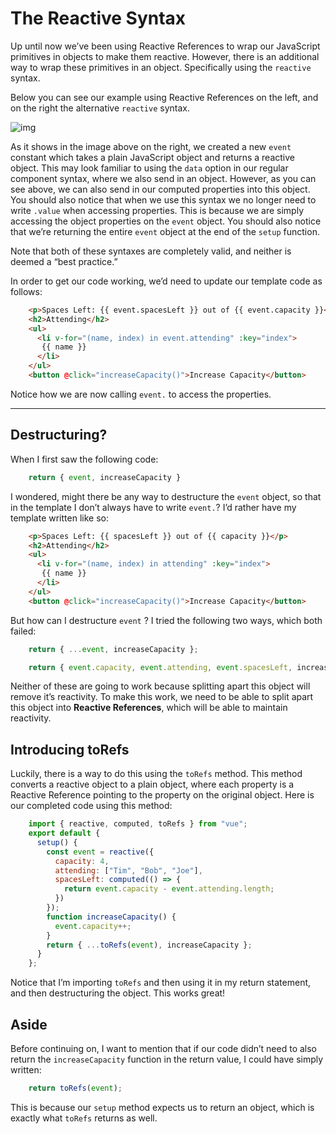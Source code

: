# The Reactive Syntax

Up until now we’ve been using Reactive References to wrap our JavaScript primitives in objects to make them reactive. However, there is an additional way to wrap these primitives in an object. Specifically using the `reactive` syntax.

Below you can see our example using Reactive References on the left, and on the right the alternative `reactive` syntax.

![img](https://firebasestorage.googleapis.com/v0/b/vue-mastery.appspot.com/o/flamelink%2Fmedia%2F1571763471042_reactive_optimized.jpg?alt=media&token=9fec3fad-1231-40a6-b2cf-6a5aaf0ef1a4)

As it shows in the image above on the right, we created a new `event` constant which takes a plain JavaScript object and returns a reactive object. This may look familiar to using the `data` option in our regular component syntax, where we also send in an object. However, as you can see above, we can also send in our computed properties into this object. You should also notice that when we use this syntax we no longer need to write `.value` when accessing properties. This is because we are simply accessing the object properties on the `event` object. You should also notice that we’re returning the entire `event` object at the end of the `setup` function.

Note that both of these syntaxes are completely valid, and neither is deemed a “best practice.”

In order to get our code working, we’d need to update our template code as follows:

```html
    <p>Spaces Left: {{ event.spacesLeft }} out of {{ event.capacity }}</p>
    <h2>Attending</h2>
    <ul>
      <li v-for="(name, index) in event.attending" :key="index">
       {{ name }}
      </li>
    </ul>
    <button @click="increaseCapacity()">Increase Capacity</button>
```

Notice how we are now calling `event.` to access the properties.

------

## Destructuring?

When I first saw the following code:

```javascript
    return { event, increaseCapacity }
```

I wondered, might there be any way to destructure the `event` object, so that in the template I don’t always have to write `event.`? I’d rather have my template written like so:

```html
    <p>Spaces Left: {{ spacesLeft }} out of {{ capacity }}</p>
    <h2>Attending</h2>
    <ul>
      <li v-for="(name, index) in attending" :key="index">
       {{ name }}
      </li>
    </ul>
    <button @click="increaseCapacity()">Increase Capacity</button>
```

But how can I destructure `event` ? I tried the following two ways, which both failed:

```javascript
    return { ...event, increaseCapacity };

    return { event.capacity, event.attending, event.spacesLeft, increaseCapacity };
```

Neither of these are going to work because splitting apart this object will remove it’s reactivity. To make this work, we need to be able to split apart this object into **Reactive References**, which will be able to maintain reactivity.

## Introducing toRefs

Luckily, there is a way to do this using the `toRefs` method. This method converts a reactive object to a plain object, where each property is a Reactive Reference pointing to the property on the original object. Here is our completed code using this method:

```javascript
    import { reactive, computed, toRefs } from "vue";
    export default {
      setup() {
        const event = reactive({
          capacity: 4,
          attending: ["Tim", "Bob", "Joe"],
          spacesLeft: computed(() => {
            return event.capacity - event.attending.length;
          })
        });
        function increaseCapacity() {
          event.capacity++;
        }
        return { ...toRefs(event), increaseCapacity };
      }
    };
```

Notice that I’m importing `toRefs` and then using it in my return statement, and then destructuring the object. This works great!

## Aside

Before continuing on, I want to mention that if our code didn’t need to also return the `increaseCapacity` function in the return value, I could have simply written:

```javascript
    return toRefs(event);
```

This is because our `setup` method expects us to return an object, which is exactly what `toRefs` returns as well.